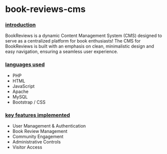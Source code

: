 # book-reviews-cms


### <ins>introduction</ins>
BookReviews is a dynamic Content Management System (CMS) designed to serve as a
centralized platform for book enthusiasts! The CMS for BookReviews is built with an emphasis on clean, minimalistic design and easy navigation, ensuring a seamless user experience.

### <ins>languages used</ins>
- PHP 
- HTML
- JavaScript
- Apache
- MySQL
- Bootstrap / CSS


### <ins>key features implemented</ins>

- User Management & Authentication
- Book Review Management
- Community Engagement
- Administrative Controls
- Visitor Access
